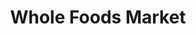 ---
title: "Whole Foods Market"
url: /houston/whole-foods-market-bellaire-boulevard/
shop: Supermarkt
---